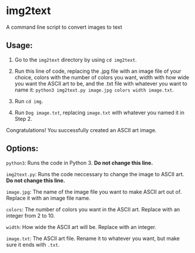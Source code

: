 # img2text
A command line script to convert images to text 

## Usage:

1) Go to the `img2text` directory by using `cd img2text`.

2) Run this line of code, replacing the .jpg file with an image file of your choice, colors with the number of colors you want, width with how wide you want the ASCII art to be, and the .txt file with whatever you want to name it: `python3 img2text.py image.jpg colors width image.txt`.

3) Run `cd img`.

4) Run `Dog image.txt`, replacing `image.txt` with whatever you named it in Step 2.

Congratulations! You successfully created an ASCII art image.
 
## Options:

`python3`: Runs the code in Python 3. **Do not change this line.**

`img2text.py`: Runs the code neccessary to change the image to ASCII art. **Do not change this line.**

`image.jpg`: The name of the image file you want to make ASCII art out of. Replace it with an image file name.

`colors`: The number of colors you want in the ASCII art. Replace with an integer from 2 to 10.

`width`: How wide the ASCII art will be. Replace with an integer.

`image.txt`: The ASCII art file. Rename it to whatever you want, but make sure it ends with `.txt`.
